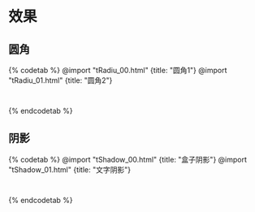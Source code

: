 # 效果

## 圆角

{% codetab %}
@import "tRadiu_00.html" {title: "圆角1"}
@import "tRadiu_01.html" {title: "圆角2"}

```txt
```
```txt
```
{% endcodetab %}

## 阴影

{% codetab %}
@import "tShadow_00.html" {title: "盒子阴影"}
@import "tShadow_01.html" {title: "文字阴影"}

```txt
```
```txt
```
{% endcodetab %}
